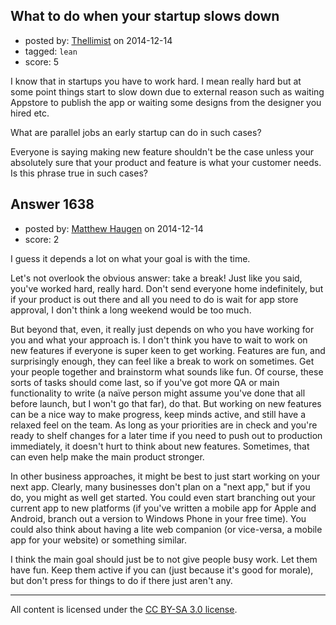 ## What to do when your startup slows down

- posted by: [Thellimist](https://stackexchange.com/users/5431417/thellimist) on 2014-12-14
- tagged: `lean`
- score: 5

I know that in startups you have to work hard. I mean really hard but  at some point things start to slow down due to external reason such as waiting Appstore to publish the app or waiting some designs from the designer you hired etc.

What are parallel jobs an early startup can do in such cases?

Everyone is saying making new feature shouldn't be the case unless your absolutely sure that your product and feature is what your customer needs. Is this phrase true in such cases?


## Answer 1638

- posted by: [Matthew Haugen](https://stackexchange.com/users/1325646/matthew-haugen) on 2014-12-14
- score: 2

I guess it depends a lot on what your goal is with the time.

Let's not overlook the obvious answer: take a break! Just like you said, you've worked hard, really hard. Don't send everyone home indefinitely, but if your product is out there and all you need to do is wait for app store approval, I don't think a long weekend would be too much.

But beyond that, even, it really just depends on who you have working for you and what your approach is. I don't think you have to wait to work on new features if everyone is super keen to get working. Features are fun, and surprisingly enough, they can feel like a break to work on sometimes. Get your people together and brainstorm what sounds like fun. Of course, these sorts of tasks should come last, so if you've got more QA or main functionality to write (a naïve person might assume you've done that all before launch, but I won't go that far), do that. But working on new features can be a nice way to make progress, keep minds active, and still have a relaxed feel on the team. As long as your priorities are in check and you're ready to shelf changes for a later time if you need to push out to production immediately, it doesn't hurt to think about new features. Sometimes, that can even help make the main product stronger.

In other business approaches, it might be best to just start working on your next app. Clearly, many businesses don't plan on a "next app," but if you do, you might as well get started. You could even start branching out your current app to new platforms (if you've written a mobile app for Apple and Android, branch out a version to Windows Phone in your free time). You could also think about having a lite web companion (or vice-versa, a mobile app for your website) or something similar.

I think the main goal should just be to not give people busy work. Let them have fun. Keep them active if you can (just because it's good for morale), but don't press for things to do if there just aren't any.



---

All content is licensed under the [CC BY-SA 3.0 license](https://creativecommons.org/licenses/by-sa/3.0/).
